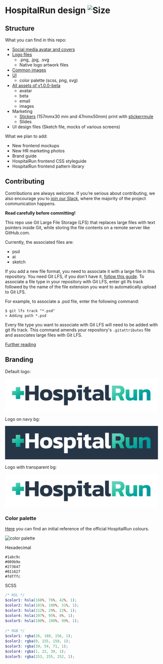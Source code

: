 # HospitalRun design ![Size](https://img.shields.io/github/repo-size/hospitalrun/design)

## Structure

What you can find in this repo:

- [Social media avatar and covers](/social)
- [Logo files](/logo)
  - .png, .jpg, .svg
  - Native logo artwork files
- [Common images](/images)
- [UI](/ui)
  - color palette (scss, png, svg)
- [All assets of v1.0.0-beta](/archive)
  - avatar
  - beta
  - email
  - images
- Marketing
  - [Stickers](/marketing/stickers) (157mmx30 mm and 47mmx50mm) print with [stickerrmule](https://www.stickermule.com/it/unlock?ref_id=0665902701&utm_medium=link&utm_source=invite)
  - Slides
- UI design files (Sketch file, mocks of various screens)

What we plan to add:

- New frontend mockups
- New HR marketing photos
- Brand guide
- HospitalRun frontend CSS styleguide
- HospitalRun frontend pattern library

## Contributing

Contributions are always welcome. If you’re serious about contributing, we also encourage you to [join our Slack](https://hospitalrun-slack.herokuapp.com/), where the majority of the project communication happens.

**Read carefully before committing!**

This repo use Git Large File Storage (LFS) that replaces large files with text pointers inside Git, while storing the file contents on a remote server like GitHub.com.

Currently, the associated files are:

- psd
- ai
- sketch

If you add a new file format, you need to associate it with a large file in this repository. You need Git LFS, if you don't have it, [follow this guide](https://help.github.com/en/articles/installing-git-large-file-storage).
To associate a file type in your repository with Git LFS, enter git lfs track followed by the name of the file extension you want to automatically upload to Git LFS.

For example, to associate a .psd file, enter the following command:

```
$ git lfs track "*.psd"
> Adding path *.psd
```

Every file type you want to associate with Git LFS will need to be added with git lfs track. This command amends your repository's `.gitattributes` file and associates large files with Git LFS.

[Further reading](https://help.github.com/en/articles/configuring-git-large-file-storage)

## Branding

Default logo:

![logo-on-white](logo/logo-on-white.png)

Logo on navy bg:

![logo-on-white](logo/logowh-on-blue.png)

Logo with transparent bg:

![logo-on-white](logo/logo-on-transparent.png)

### Color palette

[Here](https://coolors.co/1abc9c-009b9e-273647-011627-fdfffc) you can find an initial reference of the official HospitalRun colours.

![color palette](https://github.com/HospitalRun/design/blob/master/ui/color%20palette/palette.png)

Hexadecimal

```
#1abc9c
#009b9e
#273647
#011627
#fdfffc
```

SCSS

```scss
/* HSL */
$color1: hsla(168%, 76%, 42%, 1);
$color2: hsla(181%, 100%, 31%, 1);
$color3: hsla(212%, 29%, 22%, 1);
$color4: hsla(207%, 95%, 8%, 1);
$color5: hsla(100%, 100%, 99%, 1);

/* RGB */
$color1: rgba(26, 188, 156, 1);
$color2: rgba(0, 155, 158, 1);
$color3: rgba(39, 54, 71, 1);
$color4: rgba(1, 22, 39, 1);
$color5: rgba(253, 255, 252, 1);
```
